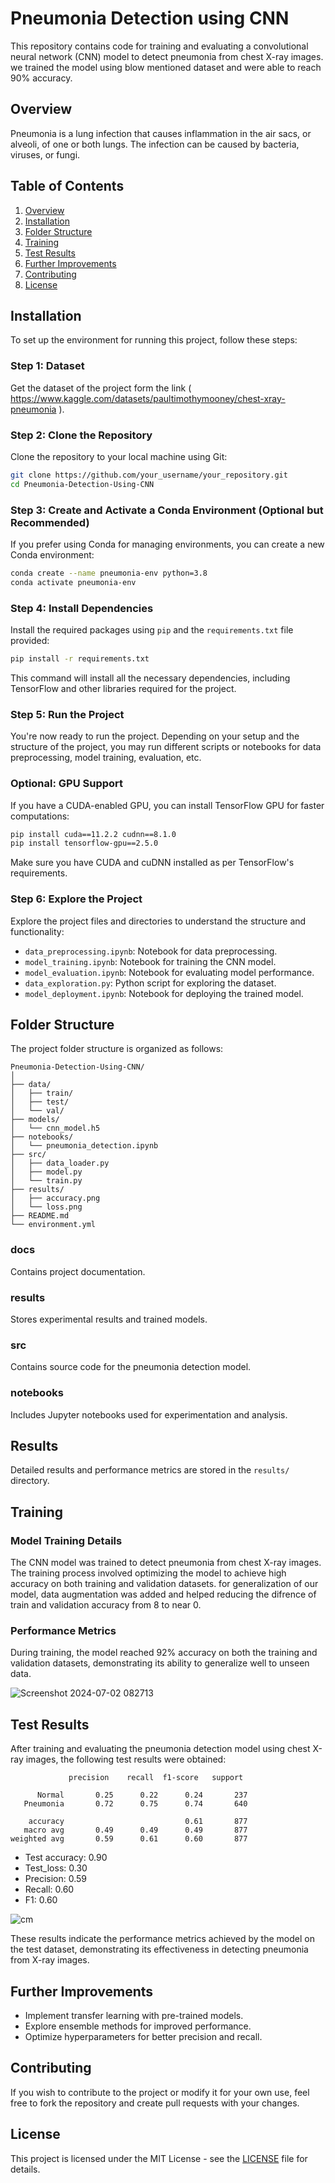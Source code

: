 # Pneumonia Detection using CNN

This repository contains code for training and evaluating a convolutional neural network (CNN) model to detect pneumonia from chest X-ray images. we trained the model using blow mentioned dataset and were able to reach 90% accuracy.

## Overview

Pneumonia is a lung infection that causes inflammation in the air sacs, or alveoli, of one or both lungs. The infection can be caused by bacteria, viruses, or fungi.

## Table of Contents

1. [Overview](#overview)
2. [Installation](#installation)
3. [Folder Structure](#folder-structure)
4. [Training](#training)
5. [Test Results](#test-results)
6. [Further Improvements](#further-improvements)
7. [Contributing](#contributing)
9. [License](#license)

## Installation

To set up the environment for running this project, follow these steps:

### Step 1: Dataset
Get the dataset of the project form the link ( https://www.kaggle.com/datasets/paultimothymooney/chest-xray-pneumonia ).

### Step 2: Clone the Repository

Clone the repository to your local machine using Git:
```bash
git clone https://github.com/your_username/your_repository.git
cd Pneumonia-Detection-Using-CNN
```

### Step 3: Create and Activate a Conda Environment (Optional but Recommended)

If you prefer using Conda for managing environments, you can create a new Conda environment:
```bash
conda create --name pneumonia-env python=3.8
conda activate pneumonia-env
```

### Step 4: Install Dependencies

Install the required packages using `pip` and the `requirements.txt` file provided:
```bash
pip install -r requirements.txt
```

This command will install all the necessary dependencies, including TensorFlow and other libraries required for the project.

### Step 5: Run the Project

You're now ready to run the project. Depending on your setup and the structure of the project, you may run different scripts or notebooks for data preprocessing, model training, evaluation, etc.

### Optional: GPU Support

If you have a CUDA-enabled GPU, you can install TensorFlow GPU for faster computations:
```bash
pip install cuda==11.2.2 cudnn==8.1.0
pip install tensorflow-gpu==2.5.0
```

Make sure you have CUDA and cuDNN installed as per TensorFlow's requirements.

### Step 6: Explore the Project

Explore the project files and directories to understand the structure and functionality:

- `data_preprocessing.ipynb`: Notebook for data preprocessing.
- `model_training.ipynb`: Notebook for training the CNN model.
- `model_evaluation.ipynb`: Notebook for evaluating model performance.
- `data_exploration.py`: Python script for exploring the dataset.
- `model_deployment.ipynb`: Notebook for deploying the trained model.


## Folder Structure

The project folder structure is organized as follows:
```
Pneumonia-Detection-Using-CNN/
│
├── data/
│   ├── train/
│   ├── test/
│   └── val/
├── models/
│   └── cnn_model.h5
├── notebooks/
│   └── pneumonia_detection.ipynb
├── src/
│   ├── data_loader.py
│   ├── model.py
│   └── train.py
├── results/
│   ├── accuracy.png
│   └── loss.png
├── README.md
└── environment.yml
```
### docs
Contains project documentation.

### results
Stores experimental results and trained models.

### src
Contains source code for the pneumonia detection model.

### notebooks
Includes Jupyter notebooks used for experimentation and analysis.

## Results

Detailed results and performance metrics are stored in the `results/` directory.



## Training

### Model Training Details

The CNN model was trained to detect pneumonia from chest X-ray images. The training process involved optimizing the model to achieve high accuracy on both training and validation datasets. for generalization of our model, data augmentation was added and helped reducing the difrence of train and validation accuracy from 8 to near 0.



### Performance Metrics

During training, the model reached 92% accuracy on both the training and validation datasets, demonstrating its ability to generalize well to unseen data. 

![Screenshot 2024-07-02 082713](https://github.com/sadegh15khedry/Pneumonia-Detection-Using-CNN/assets/90490848/adc989e2-bacf-4940-b4a0-2b9ae7e26151)


## Test Results

After training and evaluating the pneumonia detection model using chest X-ray images, the following test results were obtained:
```
             precision    recall  f1-score   support

      Normal       0.25      0.22      0.24       237
   Pneumonia       0.72      0.75      0.74       640

    accuracy                           0.61       877
   macro avg       0.49      0.49      0.49       877
weighted avg       0.59      0.61      0.60       877
```

- Test accuracy: 0.90
- Test_loss: 0.30 
- Precision: 0.59
- Recall: 0.60
- F1: 0.60

![cm](https://github.com/sadegh15khedry/Pneumonia-Detection-Using-CNN/assets/90490848/25c3a822-f907-4fdf-b5c8-20abdf44f206)

These results indicate the performance metrics achieved by the model on the test dataset, demonstrating its effectiveness in detecting pneumonia from X-ray images.

## Further Improvements
- Implement transfer learning with pre-trained models.
- Explore ensemble methods for improved performance.
- Optimize hyperparameters for better precision and recall.




## Contributing

If you wish to contribute to the project or modify it for your own use, feel free to fork the repository and create pull requests with your changes.


## License

This project is licensed under the MIT License - see the [LICENSE](LICENSE) file for details.
